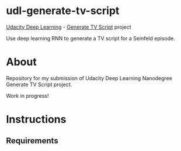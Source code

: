 # udl-generate-tv-script
[Udacity Deep Learning](https://udacity.com/course/deep-learning-nanodegree--nd101) - [Generate TV Script](https://github.com/udacity/deep-learning-v2-pytorch/tree/master/project-tv-script-generation) project

Use deep learning RNN to generate a TV script for a Seinfeld episode.

# About
Repository for my submission of Udacity Deep Learning Nanodegree Generate TV Script project.

Work in progress!

# Instructions

## Requirements
